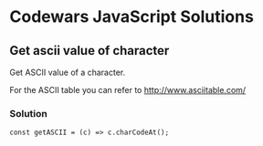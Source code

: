 # Codewars JavaScript Solutions

## Get ascii value of character

Get ASCII value of a character.

For the ASCII table you can refer to http://www.asciitable.com/

### Solution

```
const getASCII = (c) => c.charCodeAt();
```
